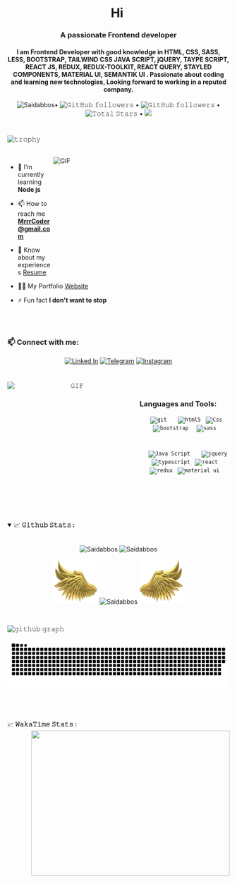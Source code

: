 
<h1 align="center">Hi <img style=" height: 70px;" src="https://emojipedia-us.s3.amazonaws.com/source/microsoft-teams/337/waving-hand_1f44b.png" alt=""> </h1>
 
<h3 align="center">A passionate Frontend developer</h3>
<h4 align="center" >I am Frontend Developer with good knowledge in HTML, CSS, SASS, LESS,  BOOTSTRAP, TAILWIND CSS JAVA SCRIPT,  jQUERY, TAYPE SCRIPT, REACT JS, REDUX, REDUX-TOOLKIT, REACT QUERY, STAYLED COMPONENTS, MATERIAL UI, SEMANTIK UI  . Passionate about coding and learning new technologies, Looking forward to working in a reputed company.  </h3>
<p align="center"> <img src="https://komarev.com/ghpvc/?username=saidabbasun&label=Profile%20views&color=0e75b6&style=flat" alt="Saidabbos" />• 
 <img alt="𝙶𝚒𝚝𝙷𝚞𝚋 𝚏𝚘𝚕𝚕𝚘𝚠𝚎𝚛𝚜" src="https://img.shields.io/github/followers/saidabbasun?label=Followers&style=social"> •
  <img alt="𝙶𝚒𝚝𝙷𝚞𝚋 𝚏𝚘𝚕𝚕𝚘𝚠𝚎𝚛𝚜" src="https://img.shields.io/github/following/saidabbasun?label=Followers&style=social"> •
  <img src="https://img.shields.io/github/stars/saidabbasun?label=Stars" alt="𝚃𝚘𝚝𝚊𝚕 𝚂𝚝𝚊𝚛𝚜"> •
  <a href="https://github.com/sponsors/saidabbasun"><img src="https://img.shields.io/static/v1?label=Sponsor&message=%E2%9D%A4&logo=GitHub&color=%23fe8e86"/></a>
 </p>
 
#

![𝚝𝚛𝚘𝚙𝚑𝚢](https://github-profile-trophy.vercel.app/?username=JayantGoel001&column=9&margin-w=15&margin-h=15&no-bg=true&no-frame=true&theme=juicyfresh)

<br/>

<img align="right" height="250" width="400" alt="GIF" src="https://camo.githubusercontent.com/86a3b6db470f1a0429f7355c08d1edabf3d2c804/68747470733a2f2f6d69726f2e6d656469756d2e636f6d2f6d61782f313336302f312a495247486d69477361313673746564517649615a66772e676966"/>

- 🌱 I’m currently learning **Node js**

- 📫 How to reach me **MrrrCoder@gmail.com**

- 📄 Know about my experiences [Resume](https://drive.google.com/drive/u/0/folders/1cQEP9-aL1edmVAk22X2vkSejnwqV-itd)

- 👨‍💻 My Portfolio [Website](https://saidabbos.netlify.app) 

- ⚡ Fun fact **I don't want to stop**
<br/>

#

<h3 align="left"> 📫 Connect with me:</h3>
<p align='center'>
<a href="https://www.linkedin.com/in/saidabbasun" target="_blank"><img align="center" src="https://cdn-icons-png.flaticon.com/512/174/174857.png" alt="Linked In" height="40"/></a>
<a href="https://t.me/saidabbasun" target="_blank"><img align="center" src="https://img.icons8.com/color/48/000000/telegram-app--v1.png " alt="Telegram" height="60" /></a>
<a href="https://www.instagram.com/saidabbasun" target="_blank"><img align="center" src="https://img.icons8.com/3d-fluency/100/000000/instagram-new.png" alt="Instagram" height="60" /></a>

</p>


#

<p align="center">

<img align="left" height="300px" width="300px" alt="𝙶𝙸𝙵" src="https://camo.githubusercontent.com/3b7c592ede97b6138ffd4b1cc1541c2f3b11fd39/687474703a2f2f33312e6d656469612e74756d626c722e636f6d2f31376665613932306666333665663466356238373764353231366137616164392f74756d626c725f6d6f39786a65387a5a34317163626975666f315f313238302e676966"/>

<br/>
<h3 align="left">Languages and Tools:</h3>
<p align="center">
   <code> <img
      src="https://www.vectorlogo.zone/logos/git-scm/git-scm-icon.svg"
      alt="git"
      height="60"
    /></code>
 <code>   <img
      src="https://img.icons8.com/color/48/000000/html-5--v1.png"
      alt="html5"
      height="60"
    /></code>
   <code> <img
      src="https://img.icons8.com/color/48/000000/css3.png"
      alt="Css"
      height="60"
    /></code>
   <code>  <img
      src="https://img.icons8.com/color/48/000000/bootstrap.png"
      alt="bootstrap"
      height="60"
    /></code>
  <code>  <img
      src="https://img.icons8.com/color/48/000000/sass.png"
      alt="sass"
      height="60"
    /></code>

#

<p align="center">
   <code>  <img
      src="https://img.icons8.com/color/48/000000/javascript--v2.png"
      alt="Java Script  "
      height="60"
    /></code>
   <code> <img
      src="https://img.icons8.com/ios-filled/50/000000/jquery.png"
      alt="jquery"
      height="60"
    /></code>
  <code> <img
      src="https://img.icons8.com/color/48/000000/typescript.png"
      alt="typescript"
      height="60"
    /></code>
   <code> <img
      src="https://img.icons8.com/ultraviolet/40/000000/react--v2.png"
      alt="react"
      height="60"
    /></code>
   <code> <img
      src="https://img.icons8.com/color/48/000000/redux.png"
      alt="redux"
      height="60"
    /></code>
   <code> <img
      src="https://img.icons8.com/color/48/000000/material-ui.png"
      alt="material ui"
      height="60"
    /></code>
    </p>
    </p>
    </p>


<br/>
<br/>
<br/>

#


<details open="">
<summary>
  <g-emoji class="g-emoji" alias="chart_with_upwards_trend" fallback-src="https://github.githubassets.com/images/icons/emoji/unicode/1f4c8.png">📈</g-emoji>
  <strong>𝙶𝚒𝚝𝚑𝚞𝚋 𝚂𝚝𝚊𝚝𝚜 : </strong>
</summary>
<br/>
<p align="center">
<!-- <img height="150" width="150" src="WEBP/left.webp"> -->
<img align="center" height="195px" width="350px" src="https://github-readme-stats.vercel.app/api/top-langs?username=saidabbasun&show_icons=true&locale=en&layout=compact&theme=radical" alt="Saidabbos " />
<img align="center" width="420px" src="https://github-readme-stats.vercel.app/api?username=saidabbasun&show_icons=true&locale=en&theme=chartreuse-dark" alt="Saidabbos " />
<!-- <img height="150" width="150" src="WEBP/right.webp"> -->

 </p>


<p align="center">
<img height="100" width="100" src="WEBP/left.webp">
<img align="center" src="https://github-readme-streak-stats.herokuapp.com/?user=saidabbasun&theme=radical" alt="Saidabbos" />


<img height="100" width="100" src="WEBP/right.webp">

 </p>
<!-- <p align="center">
    <img align="center" src="https://github-readme-stats.vercel.app/api?username=JayantGoel001&show_icons=true&hide_border=true&title_color=94b4a4&amp&icon_color=FFFFFF&amp&text_color=FFFFFF&amp&bg_color=000000&count_private=true&include_all_commits=true"/>
    <img align="center" height="195px" src="https://github-readme-stats.vercel.app/api/top-langs/?username=JayantGoel001&text_color=FFFFFF&bg_color=000000&title_color=94b4a4&langs_count=15&layout=compact&hide_border=true" />
</p> -->
</details>
<br/>

![𝚐𝚒𝚝𝚑𝚞𝚋 𝚐𝚛𝚊𝚙𝚑](https://activity-graph.herokuapp.com/graph?username=saidabbasun&theme=react-dark&hide_border=true&area=true)

![𝙶𝚒𝚝𝚑𝚞𝚋 𝙲𝚘𝚗𝚝𝚛𝚒𝚋𝚞𝚝𝚒𝚘𝚗 𝙶𝚛𝚊𝚙𝚑](github-contribution-grid-snake.svg)

<br/>

#

<summary>
  <g-emoji class="g-emoji" alias="chart_with_upwards_trend" fallback-src="https://github.githubassets.com/images/icons/emoji/unicode/1f4c8.png">📈</g-emoji>
  <strong>𝚆𝚊𝚔𝚊𝚃𝚒𝚖𝚎 𝚂𝚝𝚊𝚝𝚜 : </strong>
</summary>

<img align="right" height="330px" width="450px" src="https://wakatime.com/share/@JayantGoel001/d757c83d-c3a9-424e-86f1-ce88190c9840.svg" >

<br>
<br>